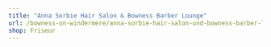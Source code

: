 ```yaml
---
title: "Anna Sorbie Hair Salon & Bowness Barber Lounge"
url: /bowness-on-windermere/anna-sorbie-hair-salon-und-bowness-barber-lounge/
shop: Friseur
---
```

